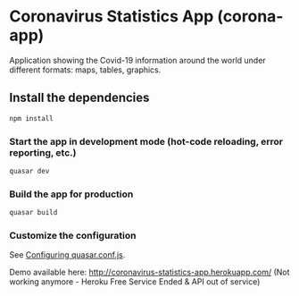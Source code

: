 # Coronavirus Statistics App (corona-app)

Application showing the Covid-19 information around the world under different formats: maps, tables, graphics.

## Install the dependencies
```bash
npm install
```

### Start the app in development mode (hot-code reloading, error reporting, etc.)
```bash
quasar dev
```


### Build the app for production
```bash
quasar build
```

### Customize the configuration
See [Configuring quasar.conf.js](https://quasar.dev/quasar-cli/quasar-conf-js).


Demo available here: http://coronavirus-statistics-app.herokuapp.com/ (Not working anymore - Heroku Free Service Ended & API out of service)
